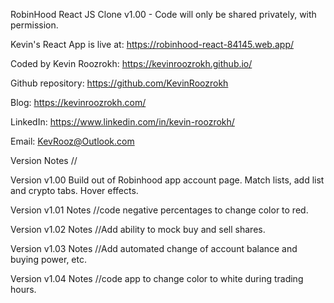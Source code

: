 RobinHood React JS Clone v1.00 - Code will only be shared privately, with permission.

Kevin's React App is live at: https://robinhood-react-84145.web.app/

Coded by Kevin Roozrokh: https://kevinroozrokh.github.io/

Github repository: https://github.com/KevinRoozrokh

Blog: https://kevinroozrokh.com/

LinkedIn: https://www.linkedin.com/in/kevin-roozrokh/

Email: KevRooz@Outlook.com

Version Notes //

Version v1.00
Build out of Robinhood app account page. Match lists, add list and crypto tabs. Hover effects.

Version v1.01
Notes //code negative percentages to change color to red.

Version v1.02
Notes //Add ability to mock buy and sell shares.

Version v1.03
Notes //Add automated change of account balance and buying power, etc.

Version v1.04
Notes //code app to change color to white during trading hours.
